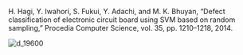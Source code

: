H. Hagi, Y. Iwahori, S. Fukui, Y. Adachi, and M. K. Bhuyan, “Defect classification of electronic circuit board using SVM based on random sampling,” Procedia Computer Science, vol. 35, pp. 1210–1218, 2014.

![d_19600](https://user-images.githubusercontent.com/124348594/220331521-f5ab97e1-8c52-47bf-a9a7-212383dab565.png)
